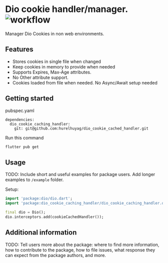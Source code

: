 # Dio cookie handler/manager. ![workflow](https://github.com/hurelhuyag/dio_cookie_cached_handler/actions/workflows/ci.yaml/badge.svg)

Manager Dio Cookies in non web environments.

## Features

- Stores cookies in single file when changed
- Keep cookies in memory to provide when needed
- Supports Expires, Max-Age attributes.
- No Other attribute support.
- Cookies loaded from file when needed. No Async/Await setup needed

## Getting started

pubspec.yaml
```
dependencies:
  dio_cookie_caching_handler:
    git: git@github.com:hurelhuyag/dio_cookie_cached_handler.git
```

Run this command
```bash
flutter pub get
```

## Usage

TODO: Include short and useful examples for package users. Add longer examples
to `/example` folder.

Setup:
```dart
import 'package:dio/dio.dart';
import 'package:dio_cookie_caching_handler/dio_cookie_caching_handler.dart';

final dio = Dio();
dio.interceptors.add(cookieCachedHandler());
```

## Additional information

TODO: Tell users more about the package: where to find more information, how to
contribute to the package, how to file issues, what response they can expect
from the package authors, and more.
